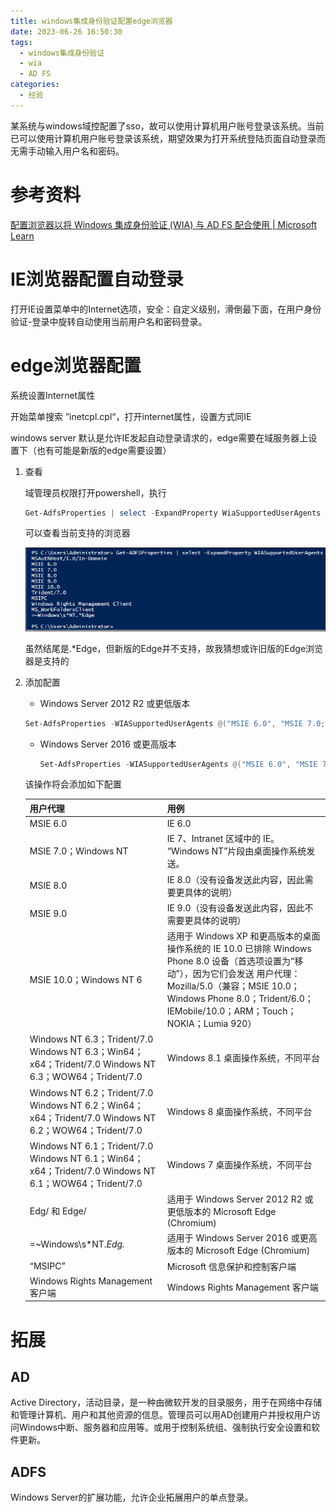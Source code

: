 ```yaml
---
title: windows集成身份验证配置edge浏览器
date: 2023-06-26 16:50:30
tags:
  - windows集成身份验证
  - wia
  - AD FS
categories:
  - 经验
---
```


某系统与windows域控配置了sso，故可以使用计算机用户账号登录该系统。当前已可以使用计算机用户账号登录该系统，期望效果为打开系统登陆页面自动登录而无需手动输入用户名和密码。

# 参考资料

[配置浏览器以将 Windows 集成身份验证 (WIA) 与 AD FS 配合使用 | Microsoft Learn](https://learn.microsoft.com/zh-cn/windows-server/identity/ad-fs/operations/configure-ad-fs-browser-wia)

# IE浏览器配置自动登录

打开IE设置菜单中的Internet选项，安全：自定义级别，滑倒最下面，在用户身份验证-登录中旋转自动使用当前用户名和密码登录。

# edge浏览器配置

系统设置Internet属性

开始菜单搜索 ”inetcpl.cpl“，打开internet属性，设置方式同IE

windows server 默认是允许IE发起自动登录请求的，edge需要在域服务器上设置下（也有可能是新版的edge需要设置）

1. 查看

   域管理员权限打开powershell，执行

   ```powershell
   Get-AdfsProperties | select -ExpandProperty WiaSupportedUserAgents
   ```

   可以查看当前支持的浏览器

   ![WIA 支持](windows集成身份验证配置edge浏览器/wiasupport.png)

   虽然结尾是.*Edge，但新版的Edge并不支持，故我猜想或许旧版的Edge浏览器是支持的

2. 添加配置

   -  Windows Server 2012 R2 或更低版本

     ```powershell
     Set-AdfsProperties -WIASupportedUserAgents @("MSIE 6.0", "MSIE 7.0; Windows NT", "MSIE 8.0", "MSIE 9.0", "MSIE 10.0; Windows NT 6", "Windows NT 6.3; Trident/7.0", "Windows NT 6.3; Win64; x64; Trident/7.0", "Windows NT 6.3; WOW64; Trident/7.0", "Windows NT 6.2; Trident/7.0", "Windows NT 6.2; Win64; x64; Trident/7.0", "Windows NT 6.2; WOW64; Trident/7.0", "Windows NT 6.1; Trident/7.0", "Windows NT 6.1; Win64; x64; Trident/7.0", "Windows NT 6.1; WOW64; Trident/7.0","Windows NT 10.0; WOW64; Trident/7.0","MSIPC", "Windows Rights Management Client", "Edg/","Edge/")
     ```

   - Windows Server 2016 或更高版本

     ```powershell
     Set-AdfsProperties -WIASupportedUserAgents @("MSIE 6.0", "MSIE 7.0; Windows NT", "MSIE 8.0", "MSIE 9.0", "MSIE 10.0; Windows NT 6", "Windows NT 6.3; Trident/7.0", "Windows NT 6.3; Win64; x64; Trident/7.0", "Windows NT 6.3; WOW64; Trident/7.0", "Windows NT 6.2; Trident/7.0", "Windows NT 6.2; Win64; x64; Trident/7.0", "Windows NT 6.2; WOW64; Trident/7.0", "Windows NT 6.1; Trident/7.0", "Windows NT 6.1; Win64; x64; Trident/7.0", "Windows NT 6.1; WOW64; Trident/7.0","Windows NT 10.0; WOW64; Trident/7.0", "MSIPC", "Windows Rights Management Client", "=~Windows\s*NT.*Edg.*")
     ```

   该操作将会添加如下配置

   | 用户代理                                                     | 用例                                                         |
   | :----------------------------------------------------------- | :----------------------------------------------------------- |
   | MSIE 6.0                                                     | IE 6.0                                                       |
   | MSIE 7.0；Windows NT                                         | IE 7、Intranet 区域中的 IE。 “Windows NT”片段由桌面操作系统发送。 |
   | MSIE 8.0                                                     | IE 8.0（没有设备发送此内容，因此需要更具体的说明）           |
   | MSIE 9.0                                                     | IE 9.0（没有设备发送此内容，因此不需要更具体的说明）         |
   | MSIE 10.0；Windows NT 6                                      | 适用于 Windows XP 和更高版本的桌面操作系统的 IE 10.0  已排除 Windows Phone 8.0 设备（首选项设置为“移动”），因为它们会发送  用户代理：Mozilla/5.0（兼容；MSIE 10.0；Windows Phone 8.0；Trident/6.0；IEMobile/10.0；ARM；Touch；NOKIA；Lumia 920） |
   | Windows NT 6.3；Trident/7.0  Windows NT 6.3；Win64；x64；Trident/7.0  Windows NT 6.3；WOW64；Trident/7.0 | Windows 8.1 桌面操作系统，不同平台                           |
   | Windows NT 6.2；Trident/7.0  Windows NT 6.2；Win64；x64；Trident/7.0  Windows NT 6.2；WOW64；Trident/7.0 | Windows 8 桌面操作系统，不同平台                             |
   | Windows NT 6.1；Trident/7.0  Windows NT 6.1；Win64；x64；Trident/7.0  Windows NT 6.1；WOW64；Trident/7.0 | Windows 7 桌面操作系统，不同平台                             |
   | Edg/ 和 Edge/                                                | 适用于 Windows Server 2012 R2 或更低版本的 Microsoft Edge (Chromium) |
   | =~Windows\s*NT.*Edg.*                                        | 适用于 Windows Server 2016 或更高版本的 Microsoft Edge (Chromium) |
   | “MSIPC”                                                      | Microsoft 信息保护和控制客户端                               |
   | Windows Rights Management 客户端                             | Windows Rights Management 客户端                             |

# 拓展

## AD

Active Directory，活动目录，是一种由微软开发的目录服务，用于在网络中存储和管理计算机、用户和其他资源的信息。管理员可以用AD创建用户并授权用户访问Windows中断、服务器和应用等。或用于控制系统组、强制执行安全设置和软件更新。

## ADFS

Windows Server的扩展功能，允许企业拓展用户的单点登录。